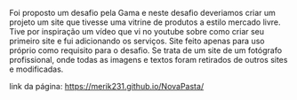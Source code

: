 Foi proposto um desafio pela Gama e neste desafio deveriamos criar um projeto um site que tivesse uma vitrine de produtos a estilo mercado livre. Tive por inspiração um vídeo que vi no youtube sobre como criar seu primeiro site e fui adicionando os serviços.
Site feito apenas para uso próprio como requisito para o desafio. Se trata de um site de um fotógrafo profissional, onde todas as imagens e textos foram retirados de outros sites e modificadas.

link da página: https://merik231.github.io/NovaPasta/